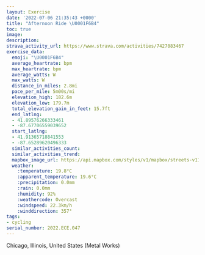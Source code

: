 ```yaml
---
layout: Exercise
date: '2022-07-06 21:35:43 +0000'
title: "Afternoon Ride \U0001F6B4"
toc: true
image:
description:
strava_activity_url: https://www.strava.com/activities/7427083467
exercise_data:
  emoji: "\U0001F6B4"
  average_heartrate: bpm
  max_heartrate: bpm
  average_watts: W
  max_watts: W
  distance_in_miles: 2.8mi
  pace_per_mile: 5m00s/mi
  elevation_high: 182.6m
  elevation_low: 179.7m
  total_elevation_gain_in_feet: 15.7ft
  end_latlng:
  - 41.89576266333461
  - -87.67706559039652
  start_latlng:
  - 41.91365718841553
  - -87.65289620496333
  similar_activities_count:
  similar_activities_trend:
  mapbox_image_url: https://api.mapbox.com/styles/v1/mapbox/streets-v11/static/path-5+787af2-1.0(igy~Fru~uOGHWHCn%40D%60%40ELcApAEPe%40x%40KVa%40%60%40ILK%5Eq%40v%40S%60%40q%40r%40a%40x%40a%40h%40GRi%40x%40e%40x%40SXSLc%40v%40YZM%5CSTGL%3FJGJOHUd%40OJGVa%40d%40%40HDFLFDFFd%40EvBBRB%60DDd%40CV%40GBfACv%40%40b%40Bb%40%3F%7CABf%40%3Ft%40%3FrBGlBBP%3Fn%40%40RHVV%60BNrAJl%40%40NFPP%60AXpB%40Vd%40%60Dh%40rCOPDn%40B%7CBDx%40E%40Fx%40%40r%40%3Fh%40CJAh%40Ff%40K%7CADp%40Av%40Fn%40BhA%40jAELARRLDHXFJCL%40ZGPDXGPDXGP%40NCjABJAf%40BDCFBDAHERCn%40%40JAj%40B%5C%3FXGN%3FJC%60%40Ez%40DJBRC%40DN%40n%40MND%5EANB~CMNHPAh%40D%60%40QLBJEf%40E%5CJZ%40NEZHh%40E%60%40%40JBv%40%3F%5ECd%40ILFd%40DHD%60%40Gp%40A%5EEt%40%3FB%40A%40V%60%40PN%7C%40nARRz%40dA%60%40ZHL%3FFLBf%40v%40l%40r%40PLh%40%7C%40FFTB%60AGN%40d%40Oh%40%3FPJb%40GFBFH%60%40GJ%40JELFJ%40PCL%3FXOPE%40LHFLBTAd%40KHGHHRJLGHK~%40Dp%40GH%40HCLDp%40CTBBFl%40KTBZOJBXCTFJATCX%3FHENEDFh%40%3FJCFDVAHEH%40BHNDp%40QLBb%40CRDN%3FJCZ%3FXEj%40%40l%40ENHL%40HATF%3FCDDLIP%3Fl%40KPF%60%40%3FPC%5CHh%40GHGh%40H~%40IDBJG%3FLD%40BI%40BG%40DL%3FdCBz%40BJExB%3FjBJLJGJ%40DZFDPCA%3FEIABCCG%40%3FC),pin-s-s+e5b22e(-87.6529,41.91365),pin-s-f+89ae00(-87.6770700000001,41.895759999999974)/auto/800x800?access_token=pk.eyJ1Ijoiam9zaGJlY2ttYW4iLCJhIjoiY205eWR2aDd1MWZ6djJrbXc4a3M0bWZleiJ9.XiG9OWkNcZk2QzjJbxLB4A
  weather:
    :temperature: 19.8°C
    :apparent_temperature: 19.6°C
    :precipitation: 0.0mm
    :rain: 0.0mm
    :humidity: 92%
    :weathercode: Overcast
    :windspeed: 22.3km/h
    :winddirection: 357°
tags:
- cycling
serial_number: 2022.ECE.047
---
```

Chicago, Illinois, United States (Metal Works)
